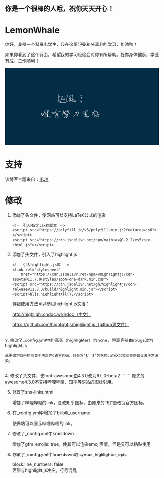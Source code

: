 ## 你是一个很棒的人哦，祝你天天开心！

# LemonWhale
你好，我是一个科研小学生，我在这里记录和分享我的学习，加油鸭！

如果你看到了这个页面，希望我的学习经验会对你有所帮助。祝你身体健康，学业有成，工作顺利！

![起风了](img/../../../img/inabout.png)

# 支持
该博客主题来自：[HUX](<https://github.com/Huxpro/huxpro.github.io">)

# 修改
1. 添加了头文件，使网站可以支持LaTeX公式的渲染

    ```
    <!-- 引入MathJax的脚本 -->
    <script src="https://polyfill.io/v3/polyfill.min.js?features=es6"></script>
    <script src="https://cdn.jsdelivr.net/npm/mathjax@3.2.2/es5/tex-chtml.js"></script>
    ```

2. 添加了头文件，引入了highlight.js

    ```
    <!-- 引入highlight.js库 -->
    <link rel="stylesheet"
        href="https://cdn.jsdelivr.net/npm/@highlightjs/cdn-assets@11.7.0/styles/atom-one-dark.min.css">
    <script src="https://cdn.jsdelivr.net/gh/highlightjs/cdn-release@11.7.0/build/highlight.min.js"></script>
    <script>hljs.highlightAll();</script>
    ```
    详细使用方法可以参见highlight.js文档：

    http://highlight.cndoc.wiki/doc（中文）

    https://github.com/highlightjs/highlight.js（github源文件）
<br/>
3. 修改了_config.yml中的高亮（highlighter）为none，将高亮器由rouge改为highlight.js

    此更改将自带的高亮无法高亮C语言代码，且会将'$''$'包括的LaTeX公式高亮使其无法正常渲染。
<br>
4. 修改了头文件，使font-awesome由4.3.0改为6.0.0-beta2
    ```
    <!-- Custom Fonts -->
    <link href="https://cdnjs.cloudflare.com/ajax/libs/font-awesome/6.0.0-beta2/css/all.min.css" rel="stylesheet"
            type="text/css">
    ```
    原先的awesome4.3.0不支持哔哩哔哩、知乎等网站的图标引用。

5. 修改了sns-links.html

    增加了哔哩哔哩的link，更改知乎图标，由原来的“知”更改为官方图标。

6. 在_config.yml中增加了bilibili_username

    使网站可以显示哔哩哔哩的link。

7. 修改了_config.yml中kramdown

    增加了gfm_emojis: true，使其可以渲染emoji表情，但是只可以粘贴使用

8. 修改了_config.yml中kramdown的 syntax_highlighter_opts

    block:line_numbers: false   
    否则与highlight.js冲突，行号混乱